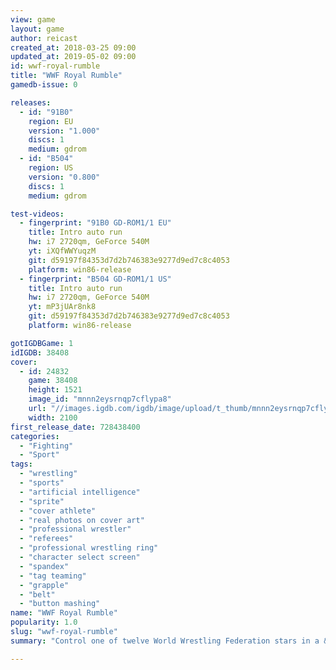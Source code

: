 ```yaml
---
view: game
layout: game
author: reicast
created_at: 2018-03-25 09:00
updated_at: 2019-05-02 09:00
id: wwf-royal-rumble
title: "WWF Royal Rumble"
gamedb-issue: 0

releases:
  - id: "91B0"
    region: EU
    version: "1.000"
    discs: 1
    medium: gdrom
  - id: "B504"
    region: US
    version: "0.800"
    discs: 1
    medium: gdrom

test-videos:
  - fingerprint: "91B0 GD-ROM1/1 EU"
    title: Intro auto run
    hw: i7 2720qm, GeForce 540M
    yt: iXQfWWYuqzM
    git: d59197f84353d7d2b746383e9277d9ed7c8c4053
    platform: win86-release
  - fingerprint: "B504 GD-ROM1/1 US"
    title: Intro auto run
    hw: i7 2720qm, GeForce 540M
    yt: mP3jUAr8nk8
    git: d59197f84353d7d2b746383e9277d9ed7c8c4053
    platform: win86-release

gotIGDBGame: 1
idIGDB: 38408
cover:
  - id: 24832
    game: 38408
    height: 1521
    image_id: "mnnn2eysrnqp7cflypa8"
    url: "//images.igdb.com/igdb/image/upload/t_thumb/mnnn2eysrnqp7cflypa8.jpg"
    width: 2100
first_release_date: 728438400
categories:
  - "Fighting"
  - "Sport"
tags:
  - "wrestling"
  - "sports"
  - "artificial intelligence"
  - "sprite"
  - "cover athlete"
  - "real photos on cover art"
  - "professional wrestler"
  - "referees"
  - "professional wrestling ring"
  - "character select screen"
  - "spandex"
  - "tag teaming"
  - "grapple"
  - "belt"
  - "button mashing"
name: "WWF Royal Rumble"
popularity: 1.0
slug: "wwf-royal-rumble"
summary: "Control one of twelve World Wrestling Federation stars in a &quote;no holds barred brawl&quote; -- in other words, do whatever moves you want, from choke holds, piledrivers, and even chair slams, until your opponent is knocked out. You can even go outside the ring if you like. Several modes of play are available, including one-on-one, tag team (two-on-two), and three-on-three tag team. You can play as the following WWF wresters: Bret Hart, Razor Ramon, Randy Savage, Shawn Michaels, The Undertaker, Tatanka, Mr. Perfect, Crush, Ric Flair, Yokozuna, Ted Dibiase, and Lex Luger."

---
```

